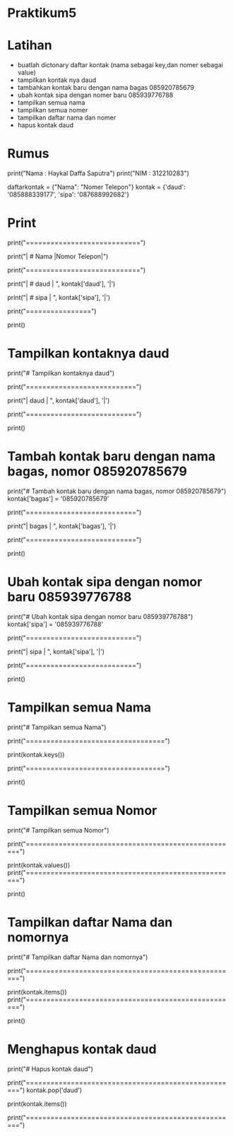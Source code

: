 # Praktikum5
# Latihan
- buatlah dictonary daftar kontak (nama sebagai key,dan nomer sebagai value)
- tampilkan kontak nya daud
- tambahkan kontak baru dengan nama bagas 085920785679
- ubah kontak sipa dengan nomer baru 085939776788
- tampilkan semua nama
- tampilkan semua nomer
- tampilkan daftar nama dan nomer
- hapus kontak daud
# Rumus
print("Nama : Haykal Daffa Saputra") print("NIM : 312210283")

daftarkontak = {"Nama": "Nomer Telepon"} kontak = {'daud': '085888339177', 'sipa': '087688992682'}
# Print
print("============================") 

print("| # Nama |Nomor Telepon|")

print("============================") 

print("| # daud | ", kontak['daud'], '|') 

print("| # sipa | ", kontak['sipa'], '|') 

print("================")

print()
# Tampilkan kontaknya daud
print("# Tampilkan kontaknya daud") 

print("===========================") 

print("| daud | ", kontak['daud'], '|') 

print("===========================") 

print()
# Tambah kontak baru dengan nama bagas, nomor 085920785679
print("# Tambah kontak baru dengan nama bagas, nomor 085920785679") kontak['bagas'] = '085920785679' 

print("===========================")

print("| bagas | ", kontak['bagas'], '|') 

print("===========================") 

print()
# Ubah kontak sipa dengan nomor baru 085939776788
print("# Ubah kontak sipa dengan nomor baru 085939776788") kontak['sipa'] = '085939776788' 

print("===========================")

print("| sipa | ", kontak['sipa'], '|') 

print("===========================") 

print()
# Tampilkan semua Nama
print("# Tampilkan semua Nama")

print("==================================") 

print(kontak.keys()) 

print("==================================") 

print()
# Tampilkan semua Nomor
print("# Tampilkan semua Nomor") 

print("====================================================") 

print(kontak.values()) print("====================================================")

print()
# Tampilkan daftar Nama dan nomornya
print("# Tampilkan daftar Nama dan nomornya") 

print("====================================================") 

print(kontak.items()) print("====================================================")

print()
# Menghapus kontak daud
print("# Hapus kontak daud") 

print("====================================================") kontak.pop('daud') 

print(kontak.items()) 

print("====================================================")
